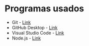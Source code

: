 # Programas usados

- Git - [Link](https://git-scm.com/download/)
- GitHub Desktop - [Link](https://desktop.github.com/)
- Visual Studio Code - [Link](https://code.visualstudio.com/)
- Node.js - [Link](https://nodejs.org)
